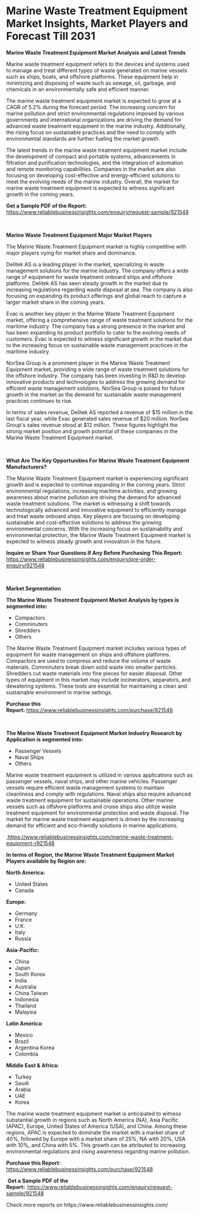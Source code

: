 <p><h1>Marine Waste Treatment Equipment Market Insights, Market Players and Forecast Till 2031</h1></p><p><strong>Marine Waste Treatment Equipment Market Analysis and Latest Trends</strong></p>
<p><p>Marine waste treatment equipment refers to the devices and systems used to manage and treat different types of waste generated on marine vessels such as ships, boats, and offshore platforms. These equipment help in minimizing and disposing of waste such as sewage, oil, garbage, and chemicals in an environmentally safe and efficient manner.</p><p>The marine waste treatment equipment market is expected to grow at a CAGR of 5.2% during the forecast period. The increasing concern for marine pollution and strict environmental regulations imposed by various governments and international organizations are driving the demand for advanced waste treatment equipment in the marine industry. Additionally, the rising focus on sustainable practices and the need to comply with environmental standards are further fueling the market growth.</p><p>The latest trends in the marine waste treatment equipment market include the development of compact and portable systems, advancements in filtration and purification technologies, and the integration of automation and remote monitoring capabilities. Companies in the market are also focusing on developing cost-effective and energy-efficient solutions to meet the evolving needs of the marine industry. Overall, the market for marine waste treatment equipment is expected to witness significant growth in the coming years.</p></p>
<p><strong>Get a Sample PDF of the Report:&nbsp;</strong> <a href="https://www.reliablebusinessinsights.com/enquiry/request-sample/921548">https://www.reliablebusinessinsights.com/enquiry/request-sample/921548</a></p>
<p>&nbsp;</p>
<p><strong>Marine Waste Treatment Equipment Major Market Players</strong></p>
<p><p>The Marine Waste Treatment Equipment market is highly competitive with major players vying for market share and dominance. </p><p>Delitek AS is a leading player in the market, specializing in waste management solutions for the marine industry. The company offers a wide range of equipment for waste treatment onboard ships and offshore platforms. Delitek AS has seen steady growth in the market due to increasing regulations regarding waste disposal at sea. The company is also focusing on expanding its product offerings and global reach to capture a larger market share in the coming years.</p><p>Evac is another key player in the Marine Waste Treatment Equipment market, offering a comprehensive range of waste treatment solutions for the maritime industry. The company has a strong presence in the market and has been expanding its product portfolio to cater to the evolving needs of customers. Evac is expected to witness significant growth in the market due to the increasing focus on sustainable waste management practices in the maritime industry.</p><p>NorSea Group is a prominent player in the Marine Waste Treatment Equipment market, providing a wide range of waste treatment solutions for the offshore industry. The company has been investing in R&D to develop innovative products and technologies to address the growing demand for efficient waste management solutions. NorSea Group is poised for future growth in the market as the demand for sustainable waste management practices continues to rise.</p><p>In terms of sales revenue, Delitek AS reported a revenue of $15 million in the last fiscal year, while Evac generated sales revenue of $20 million. NorSea Group's sales revenue stood at $12 million. These figures highlight the strong market position and growth potential of these companies in the Marine Waste Treatment Equipment market.</p></p>
<p>&nbsp;</p>
<p><strong>What Are The Key Opportunities For Marine Waste Treatment Equipment Manufacturers?</strong></p>
<p><p>The Marine Waste Treatment Equipment market is experiencing significant growth and is expected to continue expanding in the coming years. Strict environmental regulations, increasing maritime activities, and growing awareness about marine pollution are driving the demand for advanced waste treatment solutions. The market is witnessing a shift towards technologically advanced and innovative equipment to efficiently manage and treat waste onboard ships. Key players are focusing on developing sustainable and cost-effective solutions to address the growing environmental concerns. With the increasing focus on sustainability and environmental protection, the Marine Waste Treatment Equipment market is expected to witness steady growth and innovation in the future.</p></p>
<p><strong>Inquire or Share Your Questions If Any Before Purchasing This Report:</strong> <a href="https://www.reliablebusinessinsights.com/enquiry/pre-order-enquiry/921548">https://www.reliablebusinessinsights.com/enquiry/pre-order-enquiry/921548</a></p>
<p>&nbsp;</p>
<p><strong>Market Segmentation</strong></p>
<p><strong>The Marine Waste Treatment Equipment Market Analysis by types is segmented into:</strong></p>
<p><ul><li>Compactors</li><li>Comminuters</li><li>Shredders</li><li>Others</li></ul></p>
<p><p>The Marine Waste Treatment Equipment market includes various types of equipment for waste management on ships and offshore platforms. Compactors are used to compress and reduce the volume of waste materials. Comminuters break down solid waste into smaller particles. Shredders cut waste materials into fine pieces for easier disposal. Other types of equipment in this market may include incinerators, separators, and dewatering systems. These tools are essential for maintaining a clean and sustainable environment in marine settings.</p></p>
<p><strong>Purchase this Report:&nbsp;</strong><a href="https://www.reliablebusinessinsights.com/purchase/921548">https://www.reliablebusinessinsights.com/purchase/921548</a></p>
<p>&nbsp;</p>
<p><strong>The Marine Waste Treatment Equipment Market Industry Research by Application is segmented into:</strong></p>
<p><ul><li>Passenger Vessels</li><li>Naval Ships</li><li>Others</li></ul></p>
<p><p>Marine waste treatment equipment is utilized in various applications such as passenger vessels, naval ships, and other marine vehicles. Passenger vessels require efficient waste management systems to maintain cleanliness and comply with regulations. Naval ships also require advanced waste treatment equipment for sustainable operations. Other marine vessels such as offshore platforms and cruise ships also utilize waste treatment equipment for environmental protection and waste disposal. The market for marine waste treatment equipment is driven by the increasing demand for efficient and eco-friendly solutions in marine applications.</p></p>
<p><a href="https://www.reliablebusinessinsights.com/marine-waste-treatment-equipment-r921548">&nbsp;https://www.reliablebusinessinsights.com/marine-waste-treatment-equipment-r921548</a></p>
<p><strong>In terms of Region, the Marine Waste Treatment Equipment Market Players available by Region are:</strong></p>
<p>
    <p> <strong> North America: </strong>
        <ul>
            <li>United States</li>
            <li>Canada</li>
        </ul>
        </p> 
    <p> <strong> Europe: </strong>
        <ul>
            <li>Germany</li>
            <li>France</li>
            <li>U.K.</li>
            <li>Italy</li>
            <li>Russia</li>
        </ul>
        </p> 
    <p> <strong> Asia-Pacific: </strong>
        <ul>
            <li>China</li>
            <li>Japan</li>
            <li>South Korea</li>
            <li>India</li>
            <li>Australia</li>
            <li>China Taiwan</li>
            <li>Indonesia</li>
            <li>Thailand</li>
            <li>Malaysia</li>
        </ul>
        </p> 
    <p> <strong> Latin America: </strong>
        <ul>
            <li>Mexico</li>
            <li>Brazil</li>
            <li>Argentina Korea</li>
            <li>Colombia</li>
        </ul>
        </p> 
    <p> <strong> Middle East & Africa: </strong>
        <ul>
            <li>Turkey</li>
            <li>Saudi</li>
            <li>Arabia</li>
            <li>UAE</li>
            <li>Korea</li>
        </ul>
    </p>
    </p>
<p><p>The marine waste treatment equipment market is anticipated to witness substantial growth in regions such as North America (NA), Asia Pacific (APAC), Europe, United States of America (USA), and China. Among these regions, APAC is expected to dominate the market with a market share of 40%, followed by Europe with a market share of 25%, NA with 20%, USA with 10%, and China with 5%. This growth can be attributed to increasing environmental regulations and rising awareness regarding marine pollution.</p></p>
<p><strong>Purchase this Report: </strong><a href="https://www.reliablebusinessinsights.com/purchase/921548">https://www.reliablebusinessinsights.com/purchase/921548</a></p>
<p>&nbsp;<strong>Get a Sample PDF of the Report:&nbsp;&nbsp;</strong><a href="https://www.reliablebusinessinsights.com/enquiry/request-sample/921548">https://www.reliablebusinessinsights.com/enquiry/request-sample/921548</a></p>
<p><strong></strong></p>
<p>Check more reports on https://www.reliablebusinessinsights.com/</p>